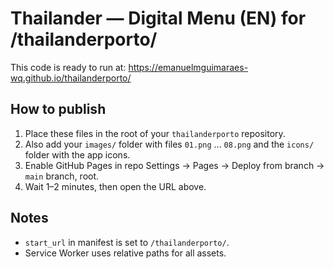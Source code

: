 # Thailander — Digital Menu (EN) for /thailanderporto/

This code is ready to run at:
https://emanuelmguimaraes-wq.github.io/thailanderporto/

## How to publish
1. Place these files in the root of your `thailanderporto` repository.
2. Also add your `images/` folder with files `01.png` ... `08.png` and the `icons/` folder with the app icons.
3. Enable GitHub Pages in repo Settings → Pages → Deploy from branch → `main` branch, root.
4. Wait 1–2 minutes, then open the URL above.

## Notes
- `start_url` in manifest is set to `/thailanderporto/`.
- Service Worker uses relative paths for all assets.
